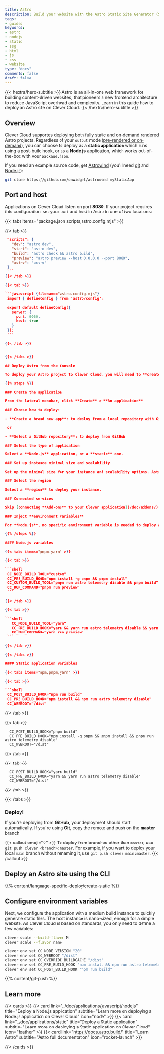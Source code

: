 ```yaml
---
title: Astro
description: Build your website with the Astro Static Site Generator (SSG) and host it on Clever Cloud. No dedicated runner needed.
tags:
- guides
keywords:
- astro 
- nodejs
- static
- ssg
- html
- js
- css
- website
type: "docs"
comments: false
draft: false
---
```


{{< hextra/hero-subtitle >}}
  Astro is an all-in-one web framework for building content-driven websites, that pioneers a new frontend architecture to reduce JavaScript overhead and complexity. Learn in this guide how to deploy an Astro site on Clever Cloud.
{{< /hextra/hero-subtitle >}}

## Overview

Clever Cloud supportes deploying both fully static and on-demand rendered Astro projects. Regardless of your `output` mode ([pre-rendered or on-demand](/en/basics/rendering-modes/)), you can choose to deploy as a **static application** which runs using a post-build hook, or as a **Node.js** application, which works out-of-the-box with your `package.json`.

If you need an example source code, get [Astrowind](https://github.com/onwidget/astrowind) (you'll need [git](https://git-scm.com/book/en/v2/Getting-Started-Installing-Git) and [Node.js](https://nodejs.org/en/learn/getting-started/how-to-install-nodejs)):
```bash
git clone https://github.com/onwidget/astrowind myStaticApp
```

## Port and host

Applications on Clever Cloud listen on port **8080**. If your project requires this configuration, set your port and host in Astro in one of two locations:

{{< tabs items="package.json scripts,astro.config.mjs" >}}

  {{< tab >}}

   ```json {filename="package.json"}
    "scripts": {
      "dev": "astro dev",
      "start": "astro dev",
      "build": "astro check && astro build",
      "preview": "astro preview --host 0.0.0.0 --port 8080",
      "astro": "astro"
    } 
    ```
  {{< /tab >}}

  {{< tab >}}

   ```javascript {filename="astro.config.mjs"}
    import { defineConfig } from 'astro/config';

    export default defineConfig({
      server: {
        port: 8080,
        host: true
      }
    });
    ```

  {{< /tab >}}


{{< /tabs >}}

## Deploy Astro from the Console

To deploy your Astro project to Clever Cloud, you will need to **create a new application**. The application wizard will walk you through the necessary configuration steps.

{{% steps %}}

### Create the application 

From the lateral menubar, click **Create** > **An application**

### Choose how to deploy:

 - **Create a brand new app**: to deploy from a local repository with Git

    or

 - **Select a GitHub repository**: to deploy from GitHub

### Select the type of application

Select a **Node.js** application, or a **static** one.

### Set up instance minimal size and scalability

Set up the minimal size for your instance and scalability options. Astro sites can typically be deployed using the **Nano** instance. Depending on your project's specifications and dependencies, you may need to adjust accordingly as you watch the metrics from the **Overview** page.

### Select the region

Select a **region** to deploy your instance.

### Connected services

Skip [connecting **Add-ons** to your Clever application](/doc/addons/) unless you're using a database or Keycloak.

### Inject **environment variables**

For **Node.js**, no specific environment variable is needed to deploy Astro if you're using **npm**. If you're using **yarn** or **pnpm**, or deploying on a Static application, set the following environment variables.

{{% /steps %}}

#### Node.js variables

{{< tabs items="pnpm,yarn" >}}
  
  {{< tab >}}

  ```shell
    CC_NODE_BUILD_TOOL="custom"
    CC_PRE_BUILD_HOOK="npm install -g pnpm && pnpm install"
    CC_CUSTOM_BUILD_TOOL="pnpm run astro telemetry disable && pnpm build"
    CC_RUN_COMMAND="pnpm run preview"
    ```

  {{< /tab >}}

  {{< tab >}}

  ```shell
      CC_NODE_BUILD_TOOL="yarn"
      CC_PRE_BUILD_HOOK="yarn && yarn run astro telemetry disable && yarn build"
      CC_RUN_COMMAND="yarn run preview"
    ```

  {{< /tab >}}

{{< /tabs >}}

#### Static application variables

{{< tabs items="npm,pnpm,yarn" >}}
  
  {{< tab >}}

  ```shell
    CC_POST_BUILD_HOOK="npm run build"
    CC_PRE_BUILD_HOOK="npm install && npm run astro telemetry disable"
    CC_WEBROOT="/dist"
  ```

  {{< /tab >}}

  {{< tab >}}

  ```shell
    CC_POST_BUILD_HOOK="pnpm build"
    CC_PRE_BUILD_HOOK="npm install -g pnpm && pnpm install && pnpm run astro telemetry disable"
    CC_WEBROOT="/dist"
  ```

  {{< /tab >}}

  {{< tab >}}

  ```shell
    CC_POST_BUILD_HOOK="yarn build"
    CC_PRE_BUILD_HOOK="yarn && yarn run astro telemetry disable"
    CC_WEBROOT="/dist"
  ```

  {{< /tab >}}


{{< /tabs >}}

### Deploy!

If you're deploying from **GitHub**, your deployment should start automatically. If you're using **Git**, copy the remote and push on the **master** branch. 



{{< callout emoji="💡" >}}
  To deploy from branches other than `master`, use `git push clever <branch>:master`. For example, if you want to deploy your local `main` branch without renaming it, use `git push clever main:master`.
{{< /callout >}}

## Deploy an Astro site using the CLI

{{% content/language-specific-deploy/create-static %}}

## Configure environment variables

Next, we configure the application with a medium build instance to quickly generate static files. The host instance is nano-sized, enough for a simple website. As Clever Cloud is based on standards, you only need to define a few variables:

```bash
clever scale --build-flavor M
clever scale --flavor nano

clever env set CC_NODE_VERSION "20"
clever env set CC_WEBROOT "/dist"
clever env set CC_OVERRIDE_BUILDCACHE "/dist"
clever env set CC_PRE_BUILD_HOOK "npm install && npm run astro telemetry disable"
clever env set CC_POST_BUILD_HOOK "npm run build"
```

{{% content/git-push %}}

## Learn more

{{< cards >}}
  {{< card link="../doc/applications/javascript/nodejs" title="Deploy a Node.js application" subtitle="Learn more on deploying a Node.js application on Clever Cloud" icon="node" >}}
  {{< card link="../doc/applications/static" title="Deploy a Static application" subtitle="Learn more on deploying a Static application on Clever Cloud" icon="feather" >}}
  {{< card link="https://docs.astro.build/" title="Learn Astro" subtitle="Astro full documentation" icon="rocket-launch" >}}
  
{{< /cards >}}
